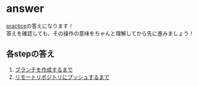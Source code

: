 # answer

[practice](/public/docs/training/practice)の答えになります！  
答えを確認しても、その操作の意味をちゃんと理解してから先に進みましょう！

## 各stepの答え

1. [ブランチを作成するまで](./step01/untilCreateBranch.md)
2. [リモートリポジトリにプッシュするまで](./step02/untilMerge.md)
